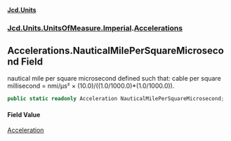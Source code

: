 #### [Jcd.Units](index.md 'index')
### [Jcd.Units.UnitsOfMeasure.Imperial](Jcd.Units.UnitsOfMeasure.Imperial.md 'Jcd.Units.UnitsOfMeasure.Imperial').[Accelerations](Accelerations.md 'Jcd.Units.UnitsOfMeasure.Imperial.Accelerations')

## Accelerations.NauticalMilePerSquareMicrosecond Field

nautical mile per square microsecond defined such that: cable per square millisecond = nmi/μs² × (10.0)/((1.0/1000.0)*(1.0/1000.0)).

```csharp
public static readonly Acceleration NauticalMilePerSquareMicrosecond;
```

#### Field Value
[Acceleration](Acceleration.md 'Jcd.Units.UnitTypes.Acceleration')